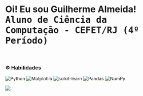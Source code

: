 <h1> Oi! Eu sou Guilherme Almeida!<br><kbd>Aluno de Ciência da Computação - CEFET/RJ (4º Período)</kbd></h1>

<br>

### ⚙️ Habilidades
![Python](https://img.shields.io/badge/python-3670A0?style=for-the-badge&logo=python&logoColor=ffdd54)
![Matplotlib](https://img.shields.io/badge/Matplotlib-%23ffffff.svg?style=for-the-badge&logo=Matplotlib&logoColor=black)
![scikit-learn](https://img.shields.io/badge/scikit--learn-%23F7931E.svg?style=for-the-badge&logo=scikit-learn&logoColor=white)
![Pandas](https://img.shields.io/badge/pandas-%23150458.svg?style=for-the-badge&logo=pandas&logoColor=white)
![NumPy](https://img.shields.io/badge/numpy-%23013243.svg?style=for-the-badge&logo=numpy&logoColor=white)
<br>

<div align="left">
  <a href="https://github.com/anuraghazra/github-readme-stats">
    <img src="https://github-readme-stats.vercel.app/api?username=devguialmeida&theme=transparent&title_color=F2F6D0&border_color=00FFFF&text_color=00FFFF">

  </a>
</div>

